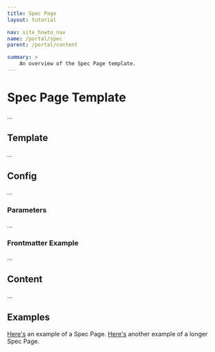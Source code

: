 ```yaml
---
title: Spec Page 
layout: tutorial

nav: site_howto_nav
name: /portal/spec 
parent: /portal/content

summary: > 
    An overview of the Spec Page template. 
---
```


# Spec Page Template

...

## Template 

... 

## Config 

...

### Parameters

...

### Frontmatter Example 

...

## Content 

...

## Examples 

[Here's](/portal/test_spec_page.html) an example of a Spec Page. [Here's](/portal/test_spec_page_android.html) another example of a longer Spec Page.